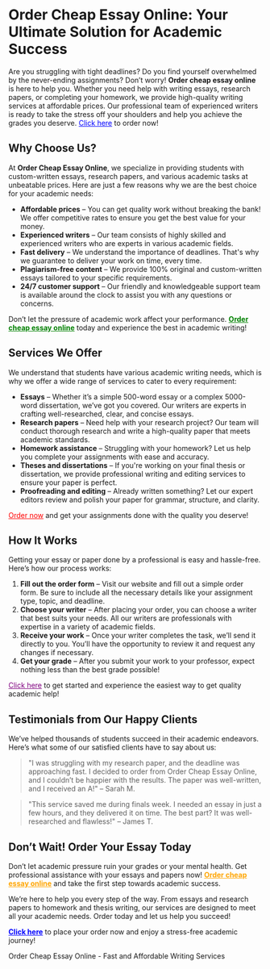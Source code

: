 <h1>Order Cheap Essay Online: Your Ultimate Solution for Academic Success</h1>

<p>Are you struggling with tight deadlines? Do you find yourself overwhelmed by the never-ending assignments? Don’t worry! <strong>Order cheap essay online</strong> is here to help you. Whether you need help with writing essays, research papers, or completing your homework, we provide high-quality writing services at affordable prices. Our professional team of experienced writers is ready to take the stress off your shoulders and help you achieve the grades you deserve. <a href="https://tinyurl.com/topessay?keyword=order+cheap+essay+online" style="color: blue;">Click here</a> to order now!</p>

<h2>Why Choose Us?</h2>
<p>At <strong>Order Cheap Essay Online</strong>, we specialize in providing students with custom-written essays, research papers, and various academic tasks at unbeatable prices. Here are just a few reasons why we are the best choice for your academic needs:</p>

<ul>
  <li><strong>Affordable prices</strong> – You can get quality work without breaking the bank! We offer competitive rates to ensure you get the best value for your money.</li>
  <li><strong>Experienced writers</strong> – Our team consists of highly skilled and experienced writers who are experts in various academic fields.</li>
  <li><strong>Fast delivery</strong> – We understand the importance of deadlines. That's why we guarantee to deliver your work on time, every time.</li>
  <li><strong>Plagiarism-free content</strong> – We provide 100% original and custom-written essays tailored to your specific requirements.</li>
  <li><strong>24/7 customer support</strong> – Our friendly and knowledgeable support team is available around the clock to assist you with any questions or concerns.</li>
</ul>

<p>Don’t let the pressure of academic work affect your performance. <strong><a href="https://tinyurl.com/topessay?keyword=order+cheap+essay+online" style="color: green;">Order cheap essay online</a></strong> today and experience the best in academic writing!</p>

<h2>Services We Offer</h2>
<p>We understand that students have various academic writing needs, which is why we offer a wide range of services to cater to every requirement:</p>

<ul>
  <li><strong>Essays</strong> – Whether it’s a simple 500-word essay or a complex 5000-word dissertation, we’ve got you covered. Our writers are experts in crafting well-researched, clear, and concise essays.</li>
  <li><strong>Research papers</strong> – Need help with your research project? Our team will conduct thorough research and write a high-quality paper that meets academic standards.</li>
  <li><strong>Homework assistance</strong> – Struggling with your homework? Let us help you complete your assignments with ease and accuracy.</li>
  <li><strong>Theses and dissertations</strong> – If you're working on your final thesis or dissertation, we provide professional writing and editing services to ensure your paper is perfect.</li>
  <li><strong>Proofreading and editing</strong> – Already written something? Let our expert editors review and polish your paper for grammar, structure, and clarity.</li>
</ul>

<p><a href="https://tinyurl.com/topessay?keyword=order+cheap+essay+online" style="color: red;">Order now</a> and get your assignments done with the quality you deserve!</p>

<h2>How It Works</h2>
<p>Getting your essay or paper done by a professional is easy and hassle-free. Here’s how our process works:</p>

<ol>
  <li><strong>Fill out the order form</strong> – Visit our website and fill out a simple order form. Be sure to include all the necessary details like your assignment type, topic, and deadline.</li>
  <li><strong>Choose your writer</strong> – After placing your order, you can choose a writer that best suits your needs. All our writers are professionals with expertise in a variety of academic fields.</li>
  <li><strong>Receive your work</strong> – Once your writer completes the task, we’ll send it directly to you. You’ll have the opportunity to review it and request any changes if necessary.</li>
  <li><strong>Get your grade</strong> – After you submit your work to your professor, expect nothing less than the best grade possible!</li>
</ol>

<p><a href="https://tinyurl.com/topessay?keyword=order+cheap+essay+online" style="color: purple;">Click here</a> to get started and experience the easiest way to get quality academic help!</p>

<h2>Testimonials from Our Happy Clients</h2>
<p>We’ve helped thousands of students succeed in their academic endeavors. Here’s what some of our satisfied clients have to say about us:</p>

<blockquote>
  <p>"I was struggling with my research paper, and the deadline was approaching fast. I decided to order from Order Cheap Essay Online, and I couldn’t be happier with the results. The paper was well-written, and I received an A!" – Sarah M.</p>
</blockquote>

<blockquote>
  <p>"This service saved me during finals week. I needed an essay in just a few hours, and they delivered it on time. The best part? It was well-researched and flawless!" – James T.</p>
</blockquote>

<h2>Don’t Wait! Order Your Essay Today</h2>
<p>Don’t let academic pressure ruin your grades or your mental health. Get professional assistance with your essays and papers now! <strong><a href="https://tinyurl.com/topessay?keyword=order+cheap+essay+online" style="color: orange;">Order cheap essay online</a></strong> and take the first step towards academic success.</p>

<p>We’re here to help you every step of the way. From essays and research papers to homework and thesis writing, our services are designed to meet all your academic needs. Order today and let us help you succeed!</p>

<p><a href="https://tinyurl.com/topessay?keyword=order+cheap+essay+online" style="color: blue; font-weight: bold;">Click here</a> to place your order now and enjoy a stress-free academic journey!</p>
Order Cheap Essay Online - Fast and Affordable Writing Services
